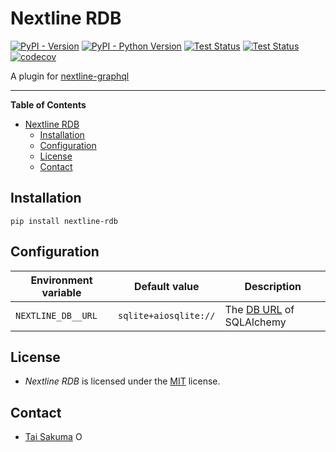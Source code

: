 # Nextline RDB

[![PyPI - Version](https://img.shields.io/pypi/v/nextline-rdb.svg)](https://pypi.org/project/nextline-rdb)
[![PyPI - Python Version](https://img.shields.io/pypi/pyversions/nextline-rdb.svg)](https://pypi.org/project/nextline-rdb)
[![Test Status](https://github.com/simonsobs/nextline-rdb/actions/workflows/unit-test.yml/badge.svg)](https://github.com/simonsobs/nextline-rdb/actions/workflows/unit-test.yml)
[![Test Status](https://github.com/simonsobs/nextline-rdb/actions/workflows/type-check.yml/badge.svg)](https://github.com/simonsobs/nextline-rdb/actions/workflows/type-check.yml)
[![codecov](https://codecov.io/gh/simonsobs/nextline-rdb/branch/main/graph/badge.svg)](https://codecov.io/gh/simonsobs/nextline-rdb)

A plugin for [nextline-graphql](https://github.com/simonsobs/nextline-graphql)

---

**Table of Contents**

- [Nextline RDB](#nextline-rdb)
  - [Installation](#installation)
  - [Configuration](#configuration)
  - [License](#license)
  - [Contact](#contact)

## Installation

```console
pip install nextline-rdb
```

## Configuration

| Environment variable | Default value         | Description                                                                                   |
| -------------------- | --------------------- | --------------------------------------------------------------------------------------------- |
| `NEXTLINE_DB__URL`   | `sqlite+aiosqlite://` | The [DB URL](https://docs.sqlalchemy.org/en/20/core/engines.html#database-urls) of SQLAlchemy |

## License

- _Nextline RDB_ is licensed under the [MIT](https://spdx.org/licenses/MIT.html) license.

## Contact

- [Tai Sakuma](https://github.com/TaiSakuma) <span itemscope itemtype="https://schema.org/Person"><a itemprop="sameAs" content="https://orcid.org/0000-0003-3225-9861" href="https://orcid.org/0000-0003-3225-9861" target="orcid.widget" rel="me noopener noreferrer" style="vertical-align:text-top;"><img src="https://orcid.org/sites/default/files/images/orcid_16x16.png" style="width:1em;margin-right:.5em;" alt="ORCID iD icon"></a></span>
